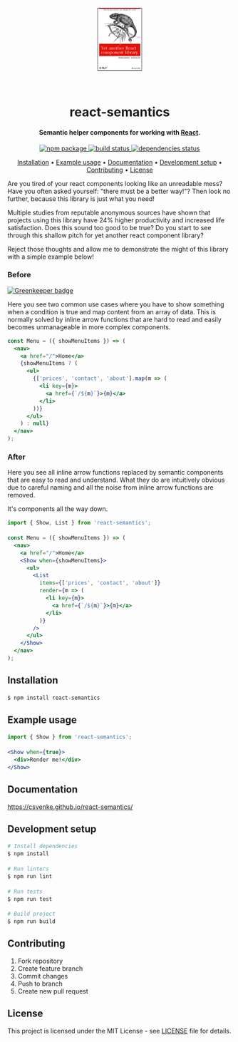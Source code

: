 <p align="center"><img src='./media/logo.png' width="20%" alt='logo' /></p>

<h1 align="center"><br>react-semantics<br></h1>

<h4 align="center">Semantic helper components for working with <a href="https://reactjs.org/" target="_blank">React</a>.</h4>

<p align="center">
  <a href="https://badge.fury.io/js/react-semantics">
    <img src="https://badge.fury.io/js/react-semantics.svg" alt="npm package">
  </a>
  <a href="">
    <img src="https://travis-ci.com/csvenke/react-semantics.svg?branch=master" alt="build status">
  </a>
  <a href="">
    <img src="https://david-dm.org/csvenke/react-semantics.svg" alt="dependencies status">
  </a>
</p>

<p align="center">
  <a href="#installation">Installation</a> •
  <a href="#example-usage">Example usage</a> •
  <a href="#documentation">Documentation</a> •
  <a href="#development-setup">Development setup</a> •
  <a href="#contributing">Contributing</a> •
  <a href="#license">License</a>
</p>

Are you tired of your react components looking like an unreadable mess?
Have you often asked yourself: "there must be a better way!"?
Then look no further, because this library is just what you need!

Multiple studies from reputable anonymous sources have shown that projects using this library have 24% higher productivity and increased life satisfaction.
Does this sound too good to be true?
Do you start to see through this shallow pitch for yet another react component library?

Reject those thoughts and allow me to demonstrate the might of this library with a simple example below!

### Before

[![Greenkeeper badge](https://badges.greenkeeper.io/csvenke/react-semantics.svg)](https://greenkeeper.io/)

Here you see two common use cases where you have to show something when a condition is true and map content from an array of data.
This is normally solved by inline arrow functions that are hard to read and easily becomes unmanageable in more complex components.

```jsx
const Menu = ({ showMenuItems }) => (
  <nav>
    <a href="/">Home</a>
    {showMenuItems ? (
      <ul>
        {['prices', 'contact', 'about'].map(m => (
          <li key={m}>
            <a href={`/${m}`}>{m}</a>
          </li>
        ))}
      </ul>
    ) : null}
  </nav>
);
```

### After

Here you see all inline arrow functions replaced by semantic components that are easy to read and understand.
What they do are intuitively obvious due to careful naming and all the noise from inline arrow functions are removed.

It's components all the way down.

```jsx
import { Show, List } from 'react-semantics';

const Menu = ({ showMenuItems }) => (
  <nav>
    <a href="/">Home</a>
    <Show when={showMenuItems}>
      <ul>
        <List
          items={['prices', 'contact', 'about']}
          render={m => (
            <li key={m}>
              <a href={`/${m}`}>{m}</a>
            </li>
          )}
        />
      </ul>
    </Show>
  </nav>
);
```

## Installation

```bash
$ npm install react-semantics
```

## Example usage

```jsx
import { Show } from 'react-semantics';

<Show when={true}>
  <div>Render me!</div>
</Show>
```

## Documentation

https://csvenke.github.io/react-semantics/


## Development setup

```bash
# Install dependencies
$ npm install

# Run linters
$ npm run lint

# Run tests
$ npm run test

# Build project
$ npm run build
```

## Contributing

1.  Fork repository
1.  Create feature branch
1.  Commit changes
1.  Push to branch
1.  Create new pull request

## License

This project is licensed under the MIT License - see [LICENSE](https://github.com/csvenke/react-semantics/blob/master/LICENSE) file for details.
